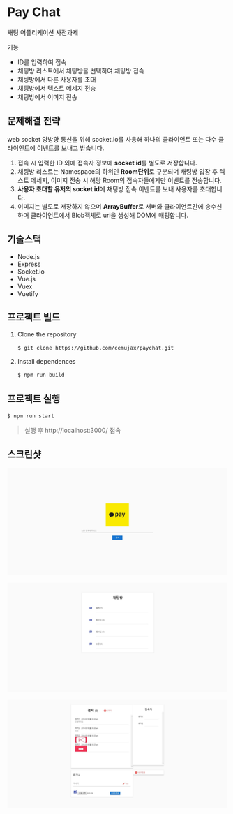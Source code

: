 # Pay Chat

채팅 어플리케이션 사전과제

기능

- ID를 입력하여 접속
- 채팅방 리스트에서 채팅방을 선택하여 채팅방 접속
- 채팅방에서 다른 사용자를 초대
- 채팅방에서 텍스트 메세지 전송
- 채팅방에서 이미지 전송

## 문제해결 전략

web socket 양방향 통신을 위해 socket.io를 사용해 하나의 클라이언트 또는 다수 클라이언트에 이벤트를 보내고 받습니다.

1. 접속 시 입력한 ID 외에 접속자 정보에 **socket id**를 별도로 저장합니다.
2. 채팅방 리스트는 Namespace의 하위인 **Room단위**로 구분되며 채팅방 입장 후 텍스트 메세지, 이미지 전송 시 해당 Room의 접속자들에게만 이벤트를 전송합니다.
3. **사용자 초대할 유저의 socket id**에 채팅방 접속 이벤트를 보내 사용자를 초대합니다.
4. 이미지는 별도로 저장하지 않으며 **ArrayBuffer**로 서버와 클라이언트간에 송수신하며 클라이언트에서 Blob객체로 url을 생성해 DOM에 매핑합니다.

## 기술스택

- Node.js
- Express
- Socket.io
- Vue.js
- Vuex
- Vuetify

## 프로젝트 빌드

1. Clone the repository

   ```bash
   $ git clone https://github.com/cemujax/paychat.git
   ```

2. Install dependences

   ```bash
   $ npm run build
   ```

## 프로젝트 실행

```bash
$ npm run start
```

> 실행 후 http://localhost:3000/ 접속

## 스크린샷

![접속화면](https://raw.githubusercontent.com/cemujax/paychat/master/images/pay%20chat-1.jpg)

![채팅방 리스트](https://raw.githubusercontent.com/cemujax/paychat/master/images/pay%20chat-2.jpg)

![채팅방](https://raw.githubusercontent.com/cemujax/paychat/master/images/pay%20chat-3.jpg)
